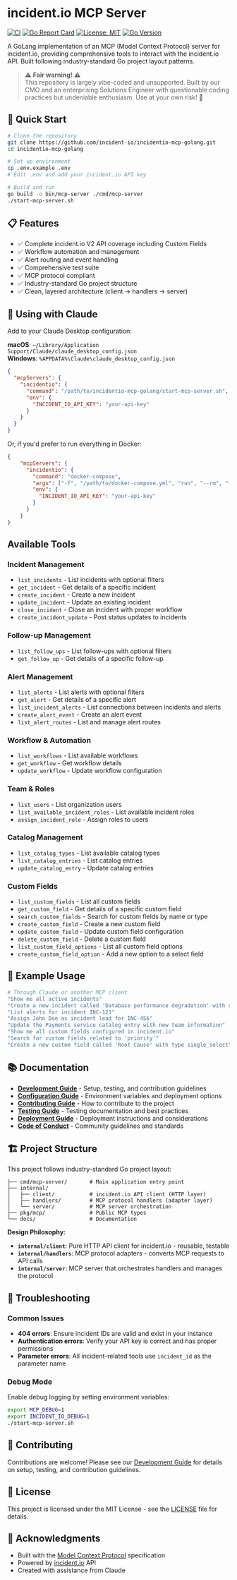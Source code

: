# incident.io MCP Server

[![CI](https://github.com/incident-io/incidentio-mcp-golang/actions/workflows/ci.yml/badge.svg)](https://github.com/incident-io/incidentio-mcp-golang/actions/workflows/ci.yml)
[![Go Report Card](https://goreportcard.com/badge/github.com/incident-io/incidentio-mcp-golang)](https://goreportcard.com/report/github.com/incident-io/incidentio-mcp-golang)
[![License: MIT](https://img.shields.io/badge/License-MIT-yellow.svg)](https://opensource.org/licenses/MIT)
[![Go Version](https://img.shields.io/badge/Go-1.21+-blue.svg)](https://go.dev/dl/)

A GoLang implementation of an MCP (Model Context Protocol) server for incident.io, providing comprehensive tools to interact with the incident.io API. Built following industry-standard Go project layout patterns.

> ⚠️ **Fair warning!** ⚠️  
> This repository is largely vibe-coded and unsupported. Built by our CMO and an enterprising Solutions Engineer with questionable coding practices but undeniable enthusiasm. Use at your own risk! 🚀

## 🚀 Quick Start

```bash
# Clone the repository
git clone https://github.com/incident-io/incidentio-mcp-golang.git
cd incidentio-mcp-golang

# Set up environment
cp .env.example .env
# Edit .env and add your incident.io API key

# Build and run
go build -o bin/mcp-server ./cmd/mcp-server
./start-mcp-server.sh
```

## 📋 Features

- ✅ Complete incident.io V2 API coverage including Custom Fields
- ✅ Workflow automation and management
- ✅ Alert routing and event handling
- ✅ Comprehensive test suite
- ✅ MCP protocol compliant
- ✅ Industry-standard Go project structure
- ✅ Clean, layered architecture (client → handlers → server)

## 🤖 Using with Claude

Add to your Claude Desktop configuration:

**macOS**: `~/Library/Application Support/Claude/claude_desktop_config.json`  
**Windows**: `%APPDATA%\Claude\claude_desktop_config.json`

```json
{
  "mcpServers": {
    "incidentio": {
      "command": "/path/to/incidentio-mcp-golang/start-mcp-server.sh",
      "env": {
        "INCIDENT_IO_API_KEY": "your-api-key"
      }
    }
  }
}
```
Or, if you'd prefer to run everything in Docker:

```json
{
    "mcpServers": {
      "incidentio": {
        "command": "docker-compose",
        "args": ["-f", "/path/to/docker-compose.yml", "run", "--rm", "-T", "mcp-server"],
        "env": {
          "INCIDENT_IO_API_KEY": "your-api-key"
        }
      }
    }
}
```


## Available Tools

### Incident Management

- `list_incidents` - List incidents with optional filters
- `get_incident` - Get details of a specific incident
- `create_incident` - Create a new incident
- `update_incident` - Update an existing incident
- `close_incident` - Close an incident with proper workflow
- `create_incident_update` - Post status updates to incidents

### Follow-up Management

- `list_follow_ups` - List follow-ups with optional filters
- `get_follow_up` - Get details of a specific follow-up

### Alert Management

- `list_alerts` - List alerts with optional filters
- `get_alert` - Get details of a specific alert
- `list_incident_alerts` - List connections between incidents and alerts
- `create_alert_event` - Create an alert event
- `list_alert_routes` - List and manage alert routes

### Workflow & Automation

- `list_workflows` - List available workflows
- `get_workflow` - Get workflow details
- `update_workflow` - Update workflow configuration

### Team & Roles

- `list_users` - List organization users
- `list_available_incident_roles` - List available incident roles
- `assign_incident_role` - Assign roles to users

### Catalog Management

- `list_catalog_types` - List available catalog types
- `list_catalog_entries` - List catalog entries
- `update_catalog_entry` - Update catalog entries

### Custom Fields

- `list_custom_fields` - List all custom fields
- `get_custom_field` - Get details of a specific custom field
- `search_custom_fields` - Search for custom fields by name or type
- `create_custom_field` - Create a new custom field
- `update_custom_field` - Update custom field configuration
- `delete_custom_field` - Delete a custom field
- `list_custom_field_options` - List all custom field options
- `create_custom_field_option` - Add a new option to a select field

## 📝 Example Usage

```bash
# Through Claude or another MCP client
"Show me all active incidents"
"Create a new incident called 'Database performance degradation' with severity high"
"List alerts for incident INC-123"
"Assign John Doe as incident lead for INC-456"
"Update the Payments service catalog entry with new team information"
"Show me all custom fields configured in incident.io"
"Search for custom fields related to 'priority'"
"Create a new custom field called 'Root Cause' with type single_select"
```

## 📚 Documentation

- **[Development Guide](docs/DEVELOPMENT.md)** - Setup, testing, and contribution guidelines
- **[Configuration Guide](docs/CONFIGURATION.md)** - Environment variables and deployment options
- **[Contributing Guide](docs/CONTRIBUTING.md)** - How to contribute to the project
- **[Testing Guide](docs/TESTING.md)** - Testing documentation and best practices
- **[Deployment Guide](docs/DEPLOYMENT.md)** - Deployment instructions and considerations
- **[Code of Conduct](docs/CODE_OF_CONDUCT.md)** - Community guidelines and standards

## 🏗️ Project Structure

This project follows industry-standard Go project layout:

```
├── cmd/mcp-server/       # Main application entry point
├── internal/
│   ├── client/           # incident.io API client (HTTP layer)
│   ├── handlers/         # MCP protocol handlers (adapter layer)
│   └── server/           # MCP server orchestration
├── pkg/mcp/              # Public MCP types
└── docs/                 # Documentation
```

**Design Philosophy:**
- **`internal/client`**: Pure HTTP API client for incident.io - reusable, testable
- **`internal/handlers`**: MCP protocol adapters - converts MCP requests to API calls
- **`internal/server`**: MCP server that orchestrates handlers and manages the protocol

## 🔧 Troubleshooting

### Common Issues

- **404 errors**: Ensure incident IDs are valid and exist in your instance
- **Authentication errors**: Verify your API key is correct and has proper permissions
- **Parameter errors**: All incident-related tools use `incident_id` as the parameter name

### Debug Mode

Enable debug logging by setting environment variables:

```bash
export MCP_DEBUG=1
export INCIDENT_IO_DEBUG=1
./start-mcp-server.sh
```

## 🤝 Contributing

Contributions are welcome! Please see our [Development Guide](docs/DEVELOPMENT.md) for details on setup, testing, and contribution guidelines.

## 📄 License

This project is licensed under the MIT License - see the [LICENSE](LICENSE) file for details.

## 🙏 Acknowledgments

- Built with the [Model Context Protocol](https://modelcontextprotocol.io/) specification
- Powered by [incident.io](https://incident.io/) API
- Created with assistance from Claude
